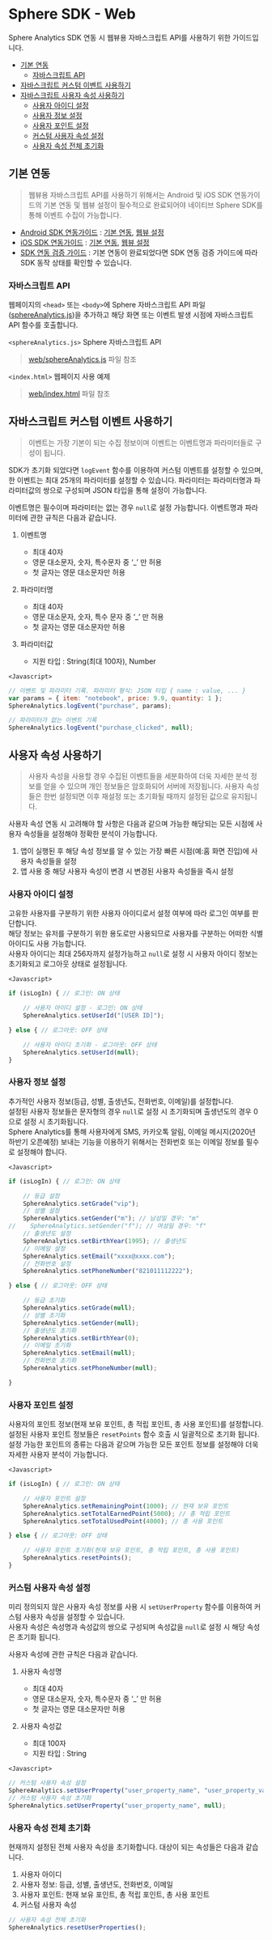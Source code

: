 # Sphere SDK - Web

Sphere Analytics SDK 연동 시 웹뷰용 자바스크립트 API를 사용하기 위한 가이드입니다.

* [기본 연동](#기본-연동)
  * [자바스크립트 API](#자바스크립트-API)
* [자바스크립트 커스텀 이벤트 사용하기](#자바스크립트-커스텀-이벤트-사용하기)
* [자바스크립트 사용자 속성 사용하기](#자바스크립트-사용자-속성-사용하기)
  * [사용자 아이디 설정](#사용자-아이디-설정)
  * [사용자 정보 설정](#사용자-정보-설정)
  * [사용자 포인트 설정](#사용자-포인트-설정)
  * [커스텀 사용자 속성 설정](#커스텀-사용자-속성-설정)
  * [사용자 속성 전체 초기화](#사용자-속성-전체-초기화)

## 기본 연동

> 웹뷰용 자바스크립트 API를 사용하기 위해서는 Android 및 iOS SDK 연동가이드의 기본 연동 및 웹뷰 설정이 필수적으로 완료되어야 네이티브 Sphere SDK를 통해 이벤트 수집이 가능합니다.

* [Android SDK 연동가이드](https://github.com/tand-git/android-sdk) : [기본 연동](https://github.com/tand-git/android-sdk#기본-연동), [웹뷰 설정](https://github.com/tand-git/android-sdk#웹뷰-설정)
* [iOS SDK 연동가이드](https://github.com/tand-git/ios-sdk) : [기본 연동](https://github.com/tand-git/ios-sdk#기본-연동), [웹뷰 설정](https://github.com/tand-git/ios-sdk#웹뷰-설정)
* [SDK 연동 검증 가이드](https://github.com/tand-git/sphere-sdk/blob/master/guide/SDK_Inspection.md) : 기본 연동이 완료되었다면 SDK 연동 검증 가이드에 따라 SDK 동작 상태를 확인할 수 있습니다.

### 자바스크립트 API

웹페이지의 `<head>` 또는 `<body>`에 Sphere 자바스크립트 API 파일([sphereAnalytics.js](web/sphereAnalytics.js))을 추가하고 해당 화면 또는 이벤트 발생 시점에 자바스크립트 API 함수를 호출합니다.

`<sphereAnalytics.js>` Sphere 자바스크립트 API
> [web/sphereAnalytics.js](web/sphereAnalytics.js) 파일 참조

`<index.html>` 웹페이지 사용 예제
> [web/index.html](web/index.html) 파일 참조

## 자바스크립트 커스텀 이벤트 사용하기

> 이벤트는 가장 기본이 되는 수집 정보이며 이벤트는 이벤트명과 파라미터들로 구성이 됩니다.

SDK가 초기화 되었다면 `logEvent` 함수를 이용하여 커스텀 이벤트를 설정할 수 있으며, 한 이벤트는 최대 25개의 파라미터를 설정할 수 있습니다.
파라미터는 파라미터명과 파라미터값의 쌍으로 구성되며 JSON 타입을 통해 설정이 가능합니다.

이벤트명은 필수이며 파라미터는 없는 경우 `null`로 설정 가능합니다. 이벤트명과 파라미터에 관한 규칙은 다음과 같습니다.

1. 이벤트명
    * 최대 40자  
    * 영문 대소문자, 숫자, 특수문자 중 ‘_’ 만 허용  
    * 첫 글자는 영문 대소문자만 허용

2. 파라미터명
    * 최대 40자  
    * 영문 대소문자, 숫자, 특수 문자 중 ‘_’ 만 허용  
    * 첫 글자는 영문 대소문자만 허용

3. 파라미터값
    * 지원 타입 : String(최대 100자), Number

`<Javascript>`

```javascript
// 이벤트 및 파라미터 기록. 파라미터 형식: JSON 타입 { name : value, ... }
var params = { item: "notebook", price: 9.9, quantity: 1 };
SphereAnalytics.logEvent("purchase", params);

// 파라미터가 없는 이벤트 기록
SphereAnalytics.logEvent("purchase_clicked", null);
```

## 사용자 속성 사용하기

> 사용자 속성을 사용할 경우 수집된 이벤트들을 세분화하여 더욱 자세한 분석 정보를 얻을 수 있으며 개인 정보들은 암호화되어 서버에 저장됩니다. 사용자 속성들은 한번 설정되면 이후 재설정 또는 초기화될 때까지 설정된 값으로 유지됩니다.

사용자 속성 연동 시 고려해야 할 사항은 다음과 같으며 가능한 해당되는 모든 시점에 사용자 속성들을 설정해야 정확한 분석이 가능합니다.

1. 앱이 실행된 후 해당 속성 정보를 알 수 있는 가장 빠른 시점(예:홈 화면 진입)에 사용자 속성들을 설정
2. 앱 사용 중 해당 사용자 속성이 변경 시 변경된 사용자 속성들을 즉시 설정

### 사용자 아이디 설정

고유한 사용자를 구분하기 위한 사용자 아이디로서 설정 여부에 따라 로그인 여부를 판단합니다.  
해당 정보는 유저를 구분하기 위한 용도로만 사용되므로 사용자를 구분하는 어떠한 식별 아이디도 사용 가능합니다.  
사용자 아이디는 최대 256자까지 설정가능하고 `null`로 설정 시 사용자 아이디 정보는 초기화되고 로그아웃 상태로 설정됩니다.  

`<Javascript>`

```javascript
if (isLogIn) { // 로그인: ON 상태

    // 사용자 아이디 설정 - 로그인: ON 상태
    SphereAnalytics.setUserId("[USER ID]");

} else { // 로그아웃: OFF 상태

    // 사용자 아이디 초기화 - 로그아웃: OFF 상태
    SphereAnalytics.setUserId(null);
}
```

### 사용자 정보 설정

추가적인 사용자 정보(등급, 성별, 출생년도, 전화번호, 이메일)를 설정합니다.  
설정된 사용자 정보들은 문자형의 경우 `null`로 설정 시 초기화되며 출생년도의 경우 0으로 설정 시 초기화됩니다.  
Sphere Analytics를 통해 사용자에게 SMS, 카카오톡 알림, 이메일 메시지(2020년 하반기 오픈예정) 보내는 기능을 이용하기 위해서는 전화번호 또는 이메일 정보를 필수로 설정해야 합니다.

`<Javascript>`

```javascript
if (isLogIn) { // 로그인: ON 상태

    // 등급 설정
    SphereAnalytics.setGrade("vip");
    // 성별 설정
    SphereAnalytics.setGender("m"); // 남성일 경우: "m"
//    SphereAnalytics.setGender("f"); // 여성일 경우: "f"
    // 출생년도 설정
    SphereAnalytics.setBirthYear(1995); // 출생년도
    // 이메일 설정
    SphereAnalytics.setEmail("xxxx@xxxx.com");
    // 전화번호 설정
    SphereAnalytics.setPhoneNumber("821011112222");

} else { // 로그아웃: OFF 상태

    // 등급 초기화
    SphereAnalytics.setGrade(null);
    // 성별 초기화
    SphereAnalytics.setGender(null);
    // 출생년도 초기화
    SphereAnalytics.setBirthYear(0);
    // 이메일 초기화
    SphereAnalytics.setEmail(null);
    // 전화번호 초기화
    SphereAnalytics.setPhoneNumber(null);

}
```

### 사용자 포인트 설정

사용자의 포인트 정보(현재 보유 포인트, 총 적립 포인트, 총 사용 포인트)를 설정합니다.  
설정된 사용자 포인트 정보들은 `resetPoints` 함수 호출 시 일괄적으로 초기화 됩니다.  
설정 가능한 포인트의 종류는 다음과 같으며 가능한 모든 포인트 정보를 설정해야 더욱 자세한 사용자 분석이 가능합니다.

`<Javascript>`

```javascript
if (isLogIn) { // 로그인: ON 상태

    // 사용자 포인트 설정
    SphereAnalytics.setRemainingPoint(1000); // 현재 보유 포인트
    SphereAnalytics.setTotalEarnedPoint(5000); // 총 적립 포인트
    SphereAnalytics.setTotalUsedPoint(4000); // 총 사용 포인트

} else { // 로그아웃: OFF 상태

    // 사용자 포인트 초기화(현재 보유 포인트, 총 적립 포인트, 총 사용 포인트)
    SphereAnalytics.resetPoints();
}
```

### 커스텀 사용자 속성 설정

미리 정의되지 않은 사용자 속성 정보를 사용 시 `setUserProperty` 함수를 이용하여 커스텀 사용자 속성을 설정할 수 있습니다.  
사용자 속성은 속성명과 속성값의 쌍으로 구성되며 속성값을 `null`로 설정 시 해당 속성은 초기화 됩니다.

사용자 속성에 관한 규칙은 다음과 같습니다.

1. 사용자 속성명
    * 최대 40자  
    * 영문 대소문자, 숫자, 특수문자 중 ‘_’ 만 허용  
    * 첫 글자는 영문 대소문자만 허용

2. 사용자 속성값
    * 최대 100자
    * 지원 타입 : String

`<Javascript>`

```javascript
// 커스텀 사용자 속성 설정
SphereAnalytics.setUserProperty("user_property_name", "user_property_value");
// 커스텀 사용자 속성 초기화
SphereAnalytics.setUserProperty("user_property_name", null);
```

### 사용자 속성 전체 초기화

현재까지 설정된 전체 사용자 속성을 초기화합니다. 대상이 되는 속성들은 다음과 같습니다.

1. 사용자 아이디
2. 사용자 정보: 등급, 성별, 출생년도, 전화번호, 이메일
3. 사용자 포인트: 현재 보유 포인트, 총 적립 포인트, 총 사용 포인트
4. 커스텀 사용자 속성

```javascript
// 사용자 속성 전체 초기화
SphereAnalytics.resetUserProperties();
```
